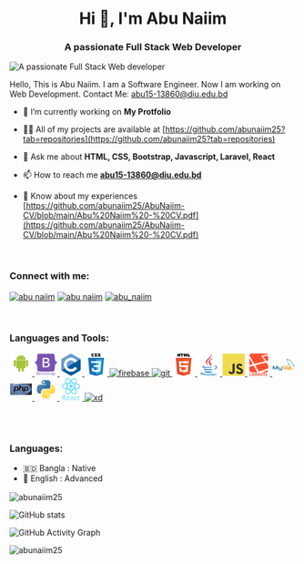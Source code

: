 <h1 align="center">Hi 👋, I'm Abu Naiim</h1>
<h3 align="center">A passionate Full Stack Web Developer</h3>

![A passionate Full Stack Web developer](https://github.com/abunaiim25/abunaiim25/blob/main/about.jpg)

Hello, This is Abu Naiim. I am a Software Engineer. Now I am working on Web Development. Contact Me:  abu15-13860@diu.edu.bd



- 🔭 I’m currently working on **My Protfolio**

- 👨‍💻 All of my projects are available at [https://github.com/abunaiim25?tab=repositories](https://github.com/abunaiim25?tab=repositories)

- 💬 Ask me about **HTML, CSS, Bootstrap, Javascript, Laravel, React**

- 📫 How to reach me **abu15-13860@diu.edu.bd**

- 📄 Know about my experiences [https://github.com/abunaiim25/AbuNaiim-CV/blob/main/Abu%20Naiim%20-%20CV.pdf](https://github.com/abunaiim25/AbuNaiim-CV/blob/main/Abu%20Naiim%20-%20CV.pdf)

<br/>

<h3 align="left">Connect with me:</h3>
<p align="left">
<a href="https://www.linkedin.com/in/abu-naiim-516949210/" target="blank"><img align="center" src="https://raw.githubusercontent.com/rahuldkjain/github-profile-readme-generator/master/src/images/icons/Social/linked-in-alt.svg" alt="abu naiim" height="30" width="40" /></a>
<a href="https://www.facebook.com/profile.php?id=100010098828694" target="blank"><img align="center" src="https://raw.githubusercontent.com/rahuldkjain/github-profile-readme-generator/master/src/images/icons/Social/facebook.svg" alt="abu naiim" height="30" width="40" /></a>
<a href="https://instagram.com/abu_naiim" target="blank"><img align="center" src="https://raw.githubusercontent.com/rahuldkjain/github-profile-readme-generator/master/src/images/icons/Social/instagram.svg" alt="abu_naiim" height="30" width="40" /></a>
</p>

<br/>

<h3 align="left">Languages and Tools:</h3>
<p align="left"> <a href="https://developer.android.com" target="_blank" rel="noreferrer"> <img src="https://raw.githubusercontent.com/devicons/devicon/master/icons/android/android-original-wordmark.svg" alt="android" width="40" height="40"/> </a> <a href="https://getbootstrap.com" target="_blank" rel="noreferrer"> <img src="https://raw.githubusercontent.com/devicons/devicon/master/icons/bootstrap/bootstrap-plain-wordmark.svg" alt="bootstrap" width="40" height="40"/> </a> <a href="https://www.cprogramming.com/" target="_blank" rel="noreferrer"> <img src="https://raw.githubusercontent.com/devicons/devicon/master/icons/c/c-original.svg" alt="c" width="40" height="40"/> </a> <a href="https://www.w3schools.com/css/" target="_blank" rel="noreferrer"> <img src="https://raw.githubusercontent.com/devicons/devicon/master/icons/css3/css3-original-wordmark.svg" alt="css3" width="40" height="40"/> </a> <a href="https://firebase.google.com/" target="_blank" rel="noreferrer"> <img src="https://www.vectorlogo.zone/logos/firebase/firebase-icon.svg" alt="firebase" width="40" height="40"/> </a> <a href="https://git-scm.com/" target="_blank" rel="noreferrer"> <img src="https://www.vectorlogo.zone/logos/git-scm/git-scm-icon.svg" alt="git" width="40" height="40"/> </a> <a href="https://www.w3.org/html/" target="_blank" rel="noreferrer"> <img src="https://raw.githubusercontent.com/devicons/devicon/master/icons/html5/html5-original-wordmark.svg" alt="html5" width="40" height="40"/> </a> <a href="https://www.java.com" target="_blank" rel="noreferrer"> <img src="https://raw.githubusercontent.com/devicons/devicon/master/icons/java/java-original.svg" alt="java" width="40" height="40"/> </a> <a href="https://developer.mozilla.org/en-US/docs/Web/JavaScript" target="_blank" rel="noreferrer"> <img src="https://raw.githubusercontent.com/devicons/devicon/master/icons/javascript/javascript-original.svg" alt="javascript" width="40" height="40"/> </a> <a href="https://laravel.com/" target="_blank" rel="noreferrer"> <img src="https://raw.githubusercontent.com/devicons/devicon/master/icons/laravel/laravel-plain-wordmark.svg" alt="laravel" width="40" height="40"/> </a> <a href="https://www.mysql.com/" target="_blank" rel="noreferrer"> <img src="https://raw.githubusercontent.com/devicons/devicon/master/icons/mysql/mysql-original-wordmark.svg" alt="mysql" width="40" height="40"/> </a> <a href="https://www.php.net" target="_blank" rel="noreferrer"> <img src="https://raw.githubusercontent.com/devicons/devicon/master/icons/php/php-original.svg" alt="php" width="40" height="40"/> </a> <a href="https://www.python.org" target="_blank" rel="noreferrer"> <img src="https://raw.githubusercontent.com/devicons/devicon/master/icons/python/python-original.svg" alt="python" width="40" height="40"/> </a> <a href="https://reactjs.org/" target="_blank" rel="noreferrer"> <img src="https://raw.githubusercontent.com/devicons/devicon/master/icons/react/react-original-wordmark.svg" alt="react" width="40" height="40"/> </a> <a href="https://www.adobe.com/products/xd.html" target="_blank" rel="noreferrer"> <img src="https://cdn.worldvectorlogo.com/logos/adobe-xd.svg" alt="xd" width="40" height="40"/> </a> </p>


<br/>
<br/>

### Languages:

- 🇧🇩 Bangla : Native
- 🏴󠁧󠁢󠁥󠁮󠁧󠁿 English : Advanced
  <br />

<p><img align="center" src="https://github-readme-stats.vercel.app/api/top-langs?username=abunaiim25&show_icons=true&locale=en&layout=compact" alt="abunaiim25" /></p>

![GitHub stats](https://github-readme-stats.vercel.app/api?username=abunaiim25&show_icons=true)  

![GitHub Activity Graph](https://activity-graph.herokuapp.com/graph?username=abunaiim25)  

<p align="left"> <img src="https://komarev.com/ghpvc/?username=abunaiim25&label=Profile%20views&color=0e75b6&style=flat" alt="abunaiim25" /> </p> 
